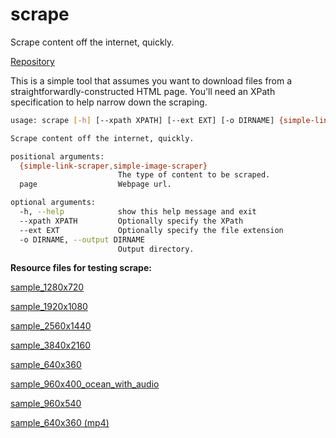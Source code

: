# scrape

Scrape content off the internet, quickly.

[Repository](https://github.com/goromal/scrape)

This is a simple tool that assumes you want to download files from a straightforwardly-constructed HTML page. You'll need an XPath specification to help narrow down the scraping.

```bash
usage: scrape [-h] [--xpath XPATH] [--ext EXT] [-o DIRNAME] {simple-link-scraper,simple-image-scraper} page

Scrape content off the internet, quickly.

positional arguments:
  {simple-link-scraper,simple-image-scraper}
                        The type of content to be scraped.
  page                  Webpage url.

optional arguments:
  -h, --help            show this help message and exit
  --xpath XPATH         Optionally specify the XPath
  --ext EXT             Optionally specify the file extension
  -o DIRNAME, --output DIRNAME
                        Output directory.
```

**Resource files for testing scrape:**

[sample_1280x720](https://github.com/goromal/anixdata/raw/master/data/media/scrape-tests/sample_1280x720.webm)

[sample_1920x1080](https://github.com/goromal/anixdata/raw/master/data/media/scrape-tests/sample_1920x1080.webm)

[sample_2560x1440](https://github.com/goromal/anixdata/raw/master/data/media/scrape-tests/sample_2560x1440.webm)

[sample_3840x2160](https://github.com/goromal/anixdata/raw/master/data/media/scrape-tests/sample_3840x2160.webm)

[sample_640x360](https://github.com/goromal/anixdata/raw/master/data/media/scrape-tests/sample_640x360.webm)

[sample_960x400_ocean_with_audio](https://github.com/goromal/anixdata/raw/master/data/media/scrape-tests/sample_960x400_ocean_with_audio.webm)

[sample_960x540](https://github.com/goromal/anixdata/raw/master/data/media/scrape-tests/sample_960x540.webm)

[sample_640x360 (mp4)](https://github.com/goromal/anixdata/raw/master/data/media/scrape-tests/sample_640x360.mp4)

